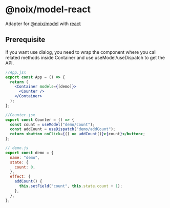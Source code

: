 # @noix/model-react

Adapter for [@noix/model](https://github.com/AserJoker/noix-model) with [react](https://github.com/facebook/react)

## Prerequisite

If you want use dialog, you need to wrap the component where you call related methods inside Container and use useModel/useDispatch to get the API.

```jsx
//App.jsx
export const App = () => {
  return (
    <Container models={[demo]}>
      <Counter />
    </Container>
  );
};
```

```jsx
//Counter.jsx
export const Counter = () => {
  const count = useModel("demo/count");
  const addCount = useDispatch("demo/addCount");
  return <button onClick={() => addCount()}>{count}</button>;
};
```

```javascript
// demo.js
export const demo = {
  name: "demo",
  state: {
    count: 0,
  },
  effect: {
    addCount() {
      this.setField("count", this.state.count + 1);
    },
  },
};
```
